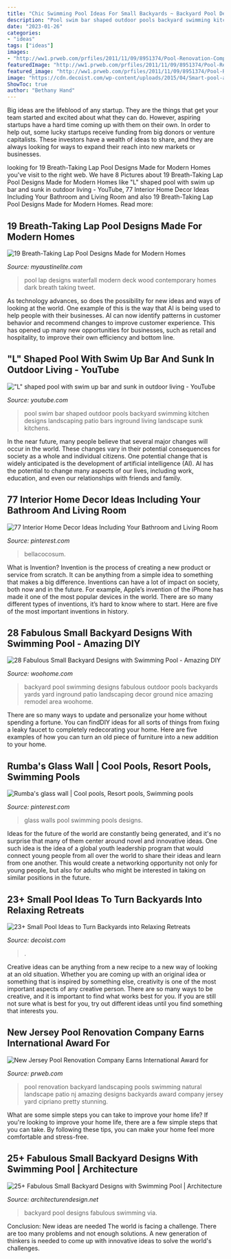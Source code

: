 ```yaml
---
title: "Chic Swimming Pool Ideas For Small Backyards ~ Backyard Pool Designs Fabulous Swimming Via"
description: "Pool swim bar shaped outdoor pools backyard swimming kitchen designs landscaping patio bars inground living landscape sunk kitchens"
date: "2023-01-26"
categories:
- "ideas"
tags: ["ideas"]
images:
- "http://ww1.prweb.com/prfiles/2011/11/09/8951374/Pool-Renovation-Companies-NJ.jpg"
featuredImage: "http://ww1.prweb.com/prfiles/2011/11/09/8951374/Pool-Renovation-Companies-NJ.jpg"
featured_image: "http://ww1.prweb.com/prfiles/2011/11/09/8951374/Pool-Renovation-Companies-NJ.jpg"
image: "https://cdn.decoist.com/wp-content/uploads/2015/04/Smart-pool-and-deck-design-makes-use-of-available-space.jpg"
ShowToc: true
author: "Bethany Hand"
---
```



Big ideas are the lifeblood of any startup. They are the things that get your team started and excited about what they can do. However, aspiring startups have a hard time coming up with them on their own. In order to help out, some lucky startups receive funding from big donors or venture capitalists. These investors have a wealth of ideas to share, and they are always looking for ways to expand their reach into new markets or businesses.

	

		
looking for 19 Breath-Taking Lap Pool Designs Made for Modern Homes you've visit to the right web. We have 8 Pictures about 19 Breath-Taking Lap Pool Designs Made for Modern Homes like &quot;L&quot; shaped pool with swim up bar and sunk in outdoor living - YouTube, 77 Interior Home Decor Ideas Including Your Bathroom and Living Room and also 19 Breath-Taking Lap Pool Designs Made for Modern Homes. Read more:
		
    
## 19 Breath-Taking Lap Pool Designs Made For Modern Homes

<img loading=lazy src="http://www.myaustinelite.com/wp-content/uploads/2015/01/lap-pool-designs-with-dark-wood-deck.jpg" onerror="this.onerror=null;this.src='https://tse3.mm.bing.net/th?id=OIP.2ImGmgw7xA1LRlFp1ygd2gHaE8&amp;pid=15.1';" alt="19 Breath-Taking Lap Pool Designs Made for Modern Homes">

_Source: myaustinelite.com_

>pool lap designs waterfall modern deck wood contemporary homes dark breath taking tweet. 

	

As technology advances, so does the possibility for new ideas and ways of looking at the world. One example of this is the way that AI is being used to help people with their businesses. AI can now identify patterns in customer behavior and recommend changes to improve customer experience. This has opened up many new opportunities for businesses, such as retail and hospitality, to improve their own efficiency and bottom line.

    
## &quot;L&quot; Shaped Pool With Swim Up Bar And Sunk In Outdoor Living - YouTube

<img loading=lazy src="https://i.ytimg.com/vi/s-5LRmKg-Bg/maxresdefault.jpg" onerror="this.onerror=null;this.src='https://tse1.mm.bing.net/th?id=OIP.Iz9QUbNNz5dzIqkpoYmP-gHaEK&amp;pid=15.1';" alt="&quot;L&quot; shaped pool with swim up bar and sunk in outdoor living - YouTube">

_Source: youtube.com_

>pool swim bar shaped outdoor pools backyard swimming kitchen designs landscaping patio bars inground living landscape sunk kitchens. 

	

In the near future, many people believe that several major changes will occur in the world. These changes vary in their potential consequences for society as a whole and individual citizens. One potential change that is widely anticipated is the development of artificial intelligence (AI). AI has the potential to change many aspects of our lives, including work, education, and even our relationships with friends and family.

    
## 77 Interior Home Decor Ideas Including Your Bathroom And Living Room

<img loading=lazy src="https://i.pinimg.com/736x/5a/66/8e/5a668e5b76a82aef49a83db989d4a5a8.jpg" onerror="this.onerror=null;this.src='https://tse4.mm.bing.net/th?id=OIP.KBIfha9o1PqyPgzuNgqjLgHaKA&amp;pid=15.1';" alt="77 Interior Home Decor Ideas Including Your Bathroom and Living Room">

_Source: pinterest.com_

>bellacocosum. 

	

What is Invention?
Invention is the process of creating a new product or service from scratch. It can be anything from a simple idea to something that makes a big difference. Inventions can have a lot of impact on society, both now and in the future. For example, Apple’s invention of the iPhone has made it one of the most popular devices in the world. There are so many different types of inventions, it’s hard to know where to start. Here are five of the most important inventions in history.

    
## 28 Fabulous Small Backyard Designs With Swimming Pool - Amazing DIY

<img loading=lazy src="http://www.woohome.com/wp-content/uploads/2015/05/Small-Backyard-Pool-Woohome-5.jpg" onerror="this.onerror=null;this.src='https://tse4.mm.bing.net/th?id=OIP.xcOpVdtCu654CDtdtZAFEwHaLE&amp;pid=15.1';" alt="28 Fabulous Small Backyard Designs with Swimming Pool - Amazing DIY">

_Source: woohome.com_

>backyard pool swimming designs fabulous outdoor pools backyards yards yard inground patio landscaping decor ground nice amazing remodel area woohome. 

	

There are so many ways to update and personalize your home without spending a fortune. You can findDIY ideas for all sorts of things from fixing a leaky faucet to completely redecorating your home. Here are five examples of how you can turn an old piece of furniture into a new addition to your home.

    
## Rumba&#039;s Glass Wall | Cool Pools, Resort Pools, Swimming Pools

<img loading=lazy src="https://i.pinimg.com/736x/ed/1c/1e/ed1c1e3fa3c9963317d4a9e3b59511f8--pool-designs-glass-walls.jpg" onerror="this.onerror=null;this.src='https://tse1.mm.bing.net/th?id=OIP.sQKLJQK66qvQXYPZcQO2CAHaEq&amp;pid=15.1';" alt="Rumba&#039;s glass wall | Cool pools, Resort pools, Swimming pools">

_Source: pinterest.com_

>glass walls pool swimming pools designs. 

	

Ideas for the future of the world are constantly being generated, and it's no surprise that many of them center around novel and innovative ideas. One such idea is the idea of a global youth leadership program that would connect young people from all over the world to share their ideas and learn from one another. This would create a networking opportunity not only for young people, but also for adults who might be interested in taking on similar positions in the future.

    
## 23+ Small Pool Ideas To Turn Backyards Into Relaxing Retreats

<img loading=lazy src="https://cdn.decoist.com/wp-content/uploads/2015/04/Smart-pool-and-deck-design-makes-use-of-available-space.jpg" onerror="this.onerror=null;this.src='https://tse1.mm.bing.net/th?id=OIP.SXj6IsquOEE9PM4Ko5FFRwHaLE&amp;pid=15.1';" alt="23+ Small Pool Ideas to Turn Backyards into Relaxing Retreats">

_Source: decoist.com_

>. 

	

Creative ideas can be anything from a new recipe to a new way of looking at an old situation. Whether you are coming up with an original idea or something that is inspired by something else, creativity is one of the most important aspects of any creative person. There are so many ways to be creative, and it is important to find what works best for you. If you are still not sure what is best for you, try out different ideas until you find something that interests you.

    
## New Jersey Pool Renovation Company Earns International Award For

<img loading=lazy src="http://ww1.prweb.com/prfiles/2011/11/09/8951374/Pool-Renovation-Companies-NJ.jpg" onerror="this.onerror=null;this.src='https://tse1.mm.bing.net/th?id=OIP.ybX05VX3vIR8DSBfiszOVAHaE9&amp;pid=15.1';" alt="New Jersey Pool Renovation Company Earns International Award for">

_Source: prweb.com_

>pool renovation backyard landscaping pools swimming natural landscape patio nj amazing designs backyards award company jersey yard cipriano pretty stunning. 

	

What are some simple steps you can take to improve your home life?
If you're looking to improve your home life, there are a few simple steps that you can take. By following these tips, you can make your home feel more comfortable and stress-free.

    
## 25+ Fabulous Small Backyard Designs With Swimming Pool | Architecture

<img loading=lazy src="https://cdn.architecturendesign.net/wp-content/uploads/2015/05/AD-Small-Backyard-Pool-18.jpg" onerror="this.onerror=null;this.src='https://tse1.mm.bing.net/th?id=OIP.hnJyNqfpsKNfbeLBGJCpggHaE8&amp;pid=15.1';" alt="25+ Fabulous Small Backyard Designs with Swimming Pool | Architecture">

_Source: architecturendesign.net_

>backyard pool designs fabulous swimming via. 

	

Conclusion: New ideas are needed
The world is facing a challenge. There are too many problems and not enough solutions. A new generation of thinkers is needed to come up with innovative ideas to solve the world's challenges.

